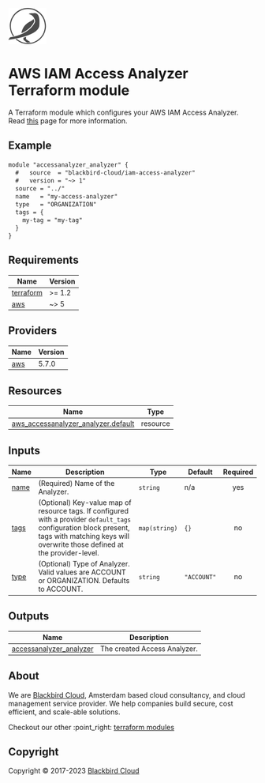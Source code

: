 [![blackbird-logo](https://raw.githubusercontent.com/blackbird-cloud/terraform-module-template/main/.config/logo_simple.png)](https://www.blackbird.cloud)

# AWS IAM Access Analyzer Terraform module
A Terraform module which configures your AWS IAM Access Analyzer. Read [this](https://docs.aws.amazon.com/IAM/latest/UserGuide/what-is-access-analyzer.html) page for more information.

## Example
```hcl
module "accessanalyzer_analyzer" {
  #   source  = "blackbird-cloud/iam-access-analyzer"
  #   version = "~> 1"
  source = "../"
  name   = "my-access-analyzer"
  type   = "ORGANIZATION"
  tags = {
    my-tag = "my-tag"
  }
}
```

## Requirements

| Name | Version |
|------|---------|
| <a name="requirement_terraform"></a> [terraform](#requirement\_terraform) | >= 1.2 |
| <a name="requirement_aws"></a> [aws](#requirement\_aws) | ~> 5 |

## Providers

| Name | Version |
|------|---------|
| <a name="provider_aws"></a> [aws](#provider\_aws) | 5.7.0 |

## Resources

| Name | Type |
|------|------|
| [aws_accessanalyzer_analyzer.default](https://registry.terraform.io/providers/hashicorp/aws/latest/docs/resources/accessanalyzer_analyzer) | resource |

## Inputs

| Name | Description | Type | Default | Required |
|------|-------------|------|---------|:--------:|
| <a name="input_name"></a> [name](#input\_name) | (Required) Name of the Analyzer. | `string` | n/a | yes |
| <a name="input_tags"></a> [tags](#input\_tags) | (Optional) Key-value map of resource tags. If configured with a provider `default_tags` configuration block present, tags with matching keys will overwrite those defined at the provider-level. | `map(string)` | `{}` | no |
| <a name="input_type"></a> [type](#input\_type) | (Optional) Type of Analyzer. Valid values are ACCOUNT or ORGANIZATION. Defaults to ACCOUNT. | `string` | `"ACCOUNT"` | no |

## Outputs

| Name | Description |
|------|-------------|
| <a name="output_accessanalyzer_analyzer"></a> [accessanalyzer\_analyzer](#output\_accessanalyzer\_analyzer) | The created Access Analyzer. |

## About

We are [Blackbird Cloud](https://blackbird.cloud), Amsterdam based cloud consultancy, and cloud management service provider. We help companies build secure, cost efficient, and scale-able solutions.

Checkout our other :point\_right: [terraform modules](https://registry.terraform.io/namespaces/blackbird-cloud)

## Copyright

Copyright © 2017-2023 [Blackbird Cloud](https://www.blackbird.cloud)